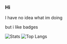 ### Hi 

I have no idea what im doing

but i like badges

![Stats](https://github-readme-stats.vercel.app/api?username=koxx12-dev&show_icons=true&theme=tokyonight) 
![Top Langs](https://github-readme-stats.vercel.app/api/top-langs/?username=koxx12-dev&layout=compact&theme=tokyonight)
